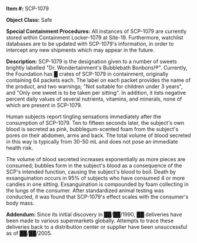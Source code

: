 **Item #:** SCP-1079

**Object Class:** Safe

**Special Containment Procedures:** All instances of SCP-1079 are currently stored within Containment Locker-1079 at Site-19. Furthermore, watchlist databases are to be updated with SCP-1079's information, in order to intercept any new shipments which may appear in the future.

**Description:** SCP-1079 is the designation given to a number of sweets brightly labelled "Dr. Wondertainment's Bubblebath Bonbons!®". Currently, the Foundation has █ crates of SCP-1079 in containment, originally containing 64 packets each. The label on each packet provides the name of the product, and two warnings; "Not suitable for children under 3 years", and "Only one sweet is to be taken per sitting". In addition, it lists negative percent daily values of several nutrients, vitamins, and minerals, none of which are present in SCP-1079.

Human subjects report tingling sensations immediately after the consumption of SCP-1079. Ten to fifteen seconds later, the subject's own blood is secreted as pink, bubblegum-scented foam from the subject's pores on their abdomen, arms and back. The total volume of blood secreted in this way is typically from 30-50 mL and does not pose an immediate health risk.

The volume of blood secreted increases exponentially as more pieces are consumed; bubbles form in the subject's blood as a consequence of the SCP's intended function, causing the subject's blood to boil. Death by exsanguination occurs in 95% of subjects who have consumed 4 or more candies in one sitting. Exsanguination is compounded by foam collecting in the lungs of the consumer. After standardized animal testing was conducted, it was found that SCP-1079's effect scales with the consumer's body mass.

**Addendum:** Since its initial discovery in ██/██/1990, ██ deliveries have been made to various supermarkets globally. Attempts to trace these deliveries back to a distribution center or supplier have been unsuccessful as of ██/██/2005.